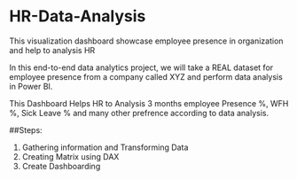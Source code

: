 # HR-Data-Analysis
This visualization dashboard showcase  employee presence in organization and help to analysis HR

In this end-to-end data analytics project, we will take a REAL dataset for employee presence from a company called XYZ and perform data analysis in Power BI.

This Dashboard Helps HR to Analysis 3 months employee Presence %, WFH %, Sick Leave % and many other prefrence according to data analysis.

##Steps:
1. Gathering information and Transforming Data
2. Creating Matrix using DAX
3. Create Dashboarding
